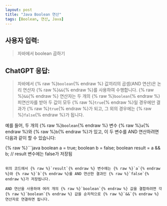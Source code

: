 ```yaml
---
layout: post
title: "Java Boolean 연산"
tags: [Boolean, 연산, Java]
---
```


## 사용자 입력:
> 자바에서 boolean 곱하기

## ChatGPT 응답:
> 자바에서 {% raw %}`boolean`{% endraw %} 값끼리의 곱셈(AND 연산)은 논리 연산자 {% raw %}`&&`{% endraw %}를 사용하여 수행합니다. {% raw %}`&&`{% endraw %} 연산자는 두 개의 {% raw %}`boolean`{% endraw %} 피연산자를 받아 두 값이 모두 {% raw %}`true`{% endraw %}일 경우에만 결과가 {% raw %}`true`{% endraw %}가 되고, 그 외의 경우에는 {% raw %}`false`{% endraw %}가 됩니다.

예를 들어, 두 개의 {% raw %}`boolean`{% endraw %} 변수 {% raw %}`a`{% endraw %}와 {% raw %}`b`{% endraw %}가 있고, 이 두 변수를 AND 연산하려면 다음과 같이 할 수 있습니다:

{% raw %}```java
boolean a = true;
boolean b = false;
boolean result = a && b; // result 변수에는 false가 저장됨
```{% endraw %}

위의 코드에서 {% raw %}`result`{% endraw %} 변수에는 {% raw %}`a`{% endraw %}와 {% raw %}`b`{% endraw %}를 AND 연산한 결과인 {% raw %}`false`{% endraw %}가 저장됩니다.

AND 연산을 사용하여 여러 개의 {% raw %}`boolean`{% endraw %} 값을 결합하려면 각 {% raw %}`boolean`{% endraw %} 값을 순차적으로 {% raw %}`&&`{% endraw %} 연산자로 연결하면 됩니다.

